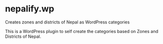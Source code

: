 # nepalify.wp
Creates zones and districts of Nepal as WordPress categories

This is a WordPress plugin to self create the categories based on Zones and Districts of Nepal.
